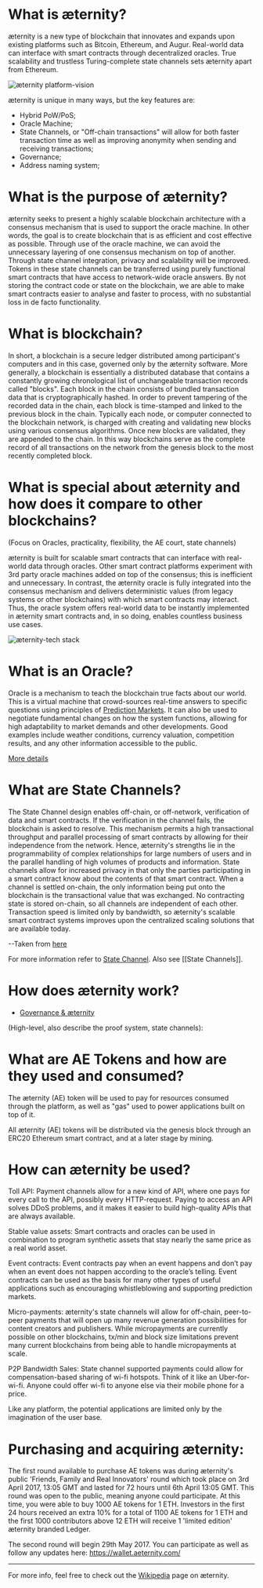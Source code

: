 # What is æternity?

æternity is a new type of blockchain that innovates and expands upon existing platforms such as Bitcoin, Ethereum, and Augur. 
Real-world data can interface with smart contracts through decentralized oracles.
True scalability and trustless Turing-complete state channels sets æternity apart from Ethereum.

![æternity platform-vision](http://i67.tinypic.com/1zehzj4.jpg)

æternity is unique in many ways, but the key features are:

- Hybrid PoW/PoS;
- Oracle Machine;
- State Channels, or "Off-chain transactions" will allow for both faster transaction time as well as improving anonymity when sending and receiving transactions;
- Governance;
- Address naming system;

# What is the purpose of æternity?


æternity seeks to present a highly scalable blockchain architecture with a consensus mechanism that is used to support the oracle machine. In other words, the goal is to create blockchain that is as efficient and cost effective as possible. Through use of the oracle machine, we can avoid the unnecessary layering of one consensus mechanism on top of another. Through state channel integration, privacy and scalability will be improved. Tokens in these state channels can be transferred using purely functional smart contracts that have access to network-wide oracle answers. By not storing the contract code or state on the blockchain, we are able to make smart contracts easier to analyse and faster to process, with no substantial loss in de facto functionality.


# What is blockchain?

In short, a blockchain is a secure ledger distributed among participant's computers and in this case, governed only by the æternity software. More generally, a blockchain is essentially a distributed database that contains a constantly growing chronological list of unchangeable transaction records called "blocks". Each block in the chain consists of bundled transaction data that is cryptographically hashed. In order to prevent tampering of the recorded data in the chain, each block is time-stamped and linked to the previous block in the chain. Typically each node, or computer connected to the blockchain network, is charged with creating and validating new blocks using various consensus algorithms. Once new blocks are validated, they are appended to the chain. In this way blockchains serve as the complete record of all transactions on the network from the genesis block to the most recently completed block.

# What is special about æternity and how does it compare to other blockchains?
(Focus on Oracles, practicality, flexibility, the AE court, state channels)

æternity is built for scalable smart contracts that can interface with real-world data through oracles. 
Other smart contract platforms experiment with 3rd party oracle machines added on top of the consensus; this is inefficient and unnecessary. 
In contrast, the æternity oracle is fully integrated into the consensus mechanism and delivers deterministic values (from legacy systems or other blockchains) with which smart contracts may interact.
Thus, the oracle system offers real-world data to be instantly implemented in æternity smart contracts and, in so doing, enables countless business use cases.

![æternity-tech stack](http://i64.tinypic.com/219uskn.png)

# What is an Oracle?

Oracle is a mechanism to teach the blockchain true facts about our world. This is a virtual machine that crowd-sources real-time answers to specific questions using principles of [Prediction Markets](Research-and-Theory#prediction-markets). It can also be used to negotiate fundamental changes on how the system functions, allowing for high adaptability to market demands and other developments. Good examples include weather conditions, currency valuation, competition results, and any other information accessible to the public.

[More details](Research-and-Theory#decentralized-oracles)

# What are State Channels?

The State Channel design enables off-chain, or off-network, verification of data and smart contracts. If the verification in the channel fails, the blockchain is asked to resolve. This mechanism permits a high transactional throughput and parallel processing of smart contracts by allowing for their independence from the network. Hence, æternity's strengths lie in the programmability of complex relationships for large numbers of users and in the parallel handling of high volumes of products and information.
State channels allow for increased privacy in that only the parties participating in a smart contract know about the contents of that smart contract.
When a channel is settled on-chain, the only information being put onto the blockchain is the transactional value that was exchanged.
No contracting state is stored on-chain, so all channels are independent of each other. Transaction speed is limited only by bandwidth, so æternity's scalable smart contract systems improves upon the centralized scaling solutions that are available today.

--Taken from [here](Research-and-Theory#state-channels)
 
For more information refer to [State Channel](http://www.jeffcoleman.ca/state-channels/). Also see [[State Channels]].

# How does æternity work?
* [Governance & æternity](Research-and-Theory#governance--consensus)

(High-level, also describe the proof system, state channels):



# What are AE Tokens and how are they used and consumed?

The æternity (AE) token will be used to pay for resources consumed through the platform, as well as "gas" used to power applications built on top of it.

All æternity (AE) tokens will be distributed via the genesis block through an ERC20 Ethereum smart contract, and at a later stage by mining.

# How can æternity be used?

Toll API: Payment channels allow for a new kind of API, where one
pays for every call to the API, possibly every HTTP-request.
Paying to access an API solves DDoS problems, and it makes
it easier to build high-quality APIs that are always available.

Stable value assets: Smart contracts and oracles can be used in combination to program synthetic assets that stay
nearly the same price as a real world asset.

Event contracts: Event contracts pay when an event
happens and don’t pay when an event does not happen according to
the oracle’s telling. Event contracts can be used as the basis for many other types of useful applications such as encouraging whistleblowing and supporting prediction markets.

Micro-payments: æternity's state channels will allow for off-chain, peer-to-peer payments that will open up many revenue generation possibilities for content creators and publishers. While micropayments are currently possible on other blockchains, tx/min and block size limitations prevent many current blockchains from being able to handle micropayments at scale.  

P2P Bandwidth Sales: State channel supported payments could allow for compensation-based sharing of wi-fi hotspots. Think of it like an Uber-for-wi-fi. Anyone could offer wi-fi to anyone else via their mobile phone for a price. 

Like any platform, the potential applications are limited only by the imagination of the user base. 

# Purchasing and acquiring æternity: 

The first round available to purchase AE tokens was during æternity's public 'Friends, Family and Real Innovators' round which took place on 3rd April 2017, 13:05 GMT and lasted for 72 hours until 6th April 13:05 GMT. This round was open to the public, meaning anyone could participate. At this time, you were able to buy 1000 AE tokens for 1 ETH. Investors in the first 24 hours received an extra 10% for a total of 1100 AE tokens for 1 ETH and the first 1000 contributors above 12 ETH will receive 1 'limited edition' æternity branded Ledger. 

The second round will begin 29th May 2017. You can participate as well as follow any updates here: https://wallet.aeternity.com/

---
For more info, feel free to check out the [Wikipedia](https://en.wikipedia.org/wiki/AEternity) page on æternity.
